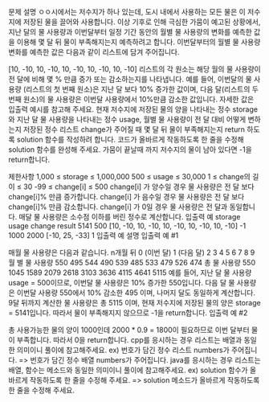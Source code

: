문제 설명
ㅇㅇ시에서는 저수지가 하나 있는데, 도시 내에서 사용하는 모든 물은 이 저수지에 저장된 물을 끌어와 사용합니다. 이상 기후로 인해 극심한 가뭄이 예고된 상황에서, 지난 달의 물 사용량과 이번달부터 일정 기간 동안의 월별 물 사용량의 변화를 예측한 값을 이용해 몇 달 뒤 물이 부족해지는지 예측하려고 합니다.
이번달부터의 월별 물 사용량 변화를 예측한 값은 다음과 같이 리스트에 담겨 주어집니다.

[10, -10, 10, -10, 10, -10, 10, -10, 10, -10]
리스트의 각 원소는 해당 월의 물 사용량이 전 달에 비해 몇 % 만큼 증가 또는 감소하는지를 나타냅니다.
예를 들어, 이번달의 물 사용량 (리스트의 첫 번째 원소)은 지난 달 보다 10% 증가한 값이며, 다음 달(리스트의 두 번째 원소)의 물 사용량은 이번달 사용량에서 10%만큼 감소한 값입니다.
자세한 값은 입출력 예시를 참고해 주세요.
현재 저수지에 저장된 물의 양을 나타내는 정수 storage와 지난 달 물 사용량을 나타내는 정수 usage, 월별 물 사용량이 전 달 대비 어떻게 변하는지 저장된 정수 리스트 change가 주어질 때 몇 달 뒤 물이 부족해지는지 return 하도록 solution 함수를 작성하려 합니다. 코드가 올바르게 작동하도록 한 줄을 수정해 solution 함수를 완성해 주세요. 가뭄이 끝날때 까지 저수지의 물이 남아 있다면 -1을 return합니다.

제한사항
1,000 ≤ storage ≤ 1,000,000
500 ≤ usage ≤ 30,000
1 ≤ change의 길이 ≤ 30
-99 ≤ change[i] ≤ 500
change[i] 가 양수일 경우 물 사용량은 전 달 보다 change[i]% 만큼 증가합니다.
change[i] 가 음수일 경우 물 사용량은 전 달 보다 change[i]% 만큼 감소합니다.
change[i] 가 0일 경우 물 사용량은 전 달과 동일합니다.
매달 물 사용량은 소수점 이하를 버린 정수로 계산합니다.
입출력 예
storage	usage	change	result
5141	500	[10, -10, 10, -10, 10, -10, 10, -10, 10, -10]	-1
1000	2000	[-10, 25, -33]	1
입출력 예 설명
입출력 예 #1

매월 물 사용량은 다음과 같습니다.
n개월 뒤	0 (이번 달)	1 (다음 달)	2	3	4	5	6	7	8	9
월 별 물 사용량	550	495	544	490	539	485	533	479	526	474
총 물 사용량	550	1045	1589	2079	2618	3103	3636	4115	4641	5115
예를 들어, 지난 달 물 사용량 usage = 500이므로, 이번달 물 사용량은 10% 증가한 550입니다. 다음 달 물 사용량은 이번달 사용량 550에서 10% 감소한 495 이며, 나머지 달도 동일하게 계산합니다. 9달 뒤까지 계산한 물 사용량은 총 5115 이며, 현재 저수지에 저장된 물의 양은 storage = 5141입니다. 따라서 물이 부족해지지 않으므로 -1을 return합니다.
입출력 예 #2

총 사용가능한 물의 양이 1000인데 2000 * 0.9 = 1800이 필요하므로 이번 달부터 물이 부족합니다. 따라서 0을 return합니다.
cpp를 응시하는 경우 리스트는 배열과 동일한 의미이니 풀이에 참고해주세요.
ex) 번호가 담긴 정수 리스트 numbers가 주어집니다. => 번호가 담긴 정수 배열 numbers가 주어집니다.
java를 응시하는 경우 리스트는 배열, 함수는 메소드와 동일한 의미이니 풀이에 참고해주세요.
ex) solution 함수가 올바르게 작동하도록 한 줄을 수정해 주세요. => solution 메소드가 올바르게 작동하도록 한 줄을 수정해 주세요.